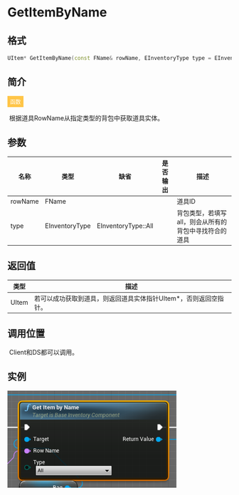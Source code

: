 # GetItemByName

## 格式

```C++
UItem* GetItemByName(const FName& rowName, EInventoryType type = EInventoryType::All);
```

## 简介

<span style="padding: 4px 6px; font-size: 12px; display: inline-block; color: #FFFFFF; background: #FFC547;">函数</span>

​	根据道具RowName从指定类型的背包中获取道具实体。

## 参数

| 名称    | 类型           | 缺省                | 是否输出 | 描述                                                  |
| ------- | -------------- | ------------------- | -------- | ----------------------------------------------------- |
| rowName | FName          |                     |          | 道具ID                                                |
| type    | EInventoryType | EInventoryType::All |          | 背包类型，若填写all，则会从所有的背包中寻找符合的道具 |

## 返回值

| 类型  | 描述                                                         |
| ----- | ------------------------------------------------------------ |
| UItem | 若可以成功获取到道具，则返回道具实体指针UItem*，否则返回空指针。 |

## 调用位置

​	Client和DS都可以调用。

## 实例

![GetItemByNameFunction](..\\..\\Resources\\GetItemByNameFunction.png)
